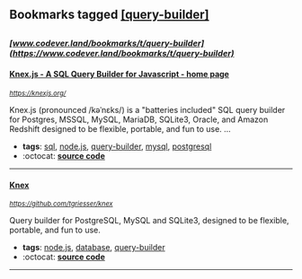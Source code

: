 ## Bookmarks tagged [[query-builder]](https://www.codever.land/search?q=[query-builder])

_<sup><sup>[www.codever.land/bookmarks/t/query-builder](https://www.codever.land/bookmarks/t/query-builder)</sup></sup>_
---
#### [Knex.js - A SQL Query Builder for Javascript - home page](https://knexjs.org/)
_<sup>https://knexjs.org/</sup>_

Knex.js (pronounced /kəˈnɛks/) is a "batteries included" SQL query builder for Postgres, MSSQL, MySQL, MariaDB, SQLite3, Oracle, and Amazon Redshift designed to be flexible, portable, and fun to use. ...
* **tags**: [sql](../tagged/sql.md), [node.js](../tagged/node.js.md), [query-builder](../tagged/query-builder.md), [mysql](../tagged/mysql.md), [postgresql](../tagged/postgresql.md)
* :octocat: **[source code](https://github.com/knex/knex)**
---
#### [Knex](https://github.com/tgriesser/knex)
_<sup>https://github.com/tgriesser/knex</sup>_

Query builder for PostgreSQL, MySQL and SQLite3, designed to be flexible, portable, and fun to use.
* **tags**: [node.js](../tagged/node.js.md), [database](../tagged/database.md), [query-builder](../tagged/query-builder.md)
* :octocat: **[source code](https://github.com/tgriesser/knex)**
---
